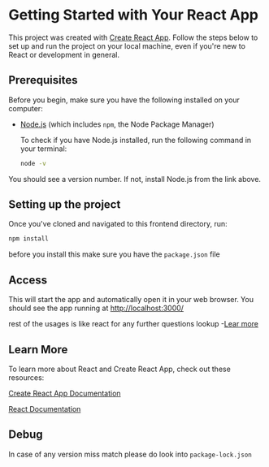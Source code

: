 # Getting Started with Your React App

This project was created with [Create React App](https://github.com/facebook/create-react-app). Follow the steps below to set up and run the project on your local machine, even if you're new to React or development in general.

## Prerequisites

Before you begin, make sure you have the following installed on your computer:

- [Node.js](https://nodejs.org/en/download/) (which includes `npm`, the Node Package Manager)
  
  To check if you have Node.js installed, run the following command in your terminal:
  ```bash
  node -v
  ```
You should see a version number. If not, install Node.js from the link above.

## Setting up the project

Once you've cloned and navigated to this frontend directory, run:

```bash
npm install
```
before you install this make sure you have the `package.json` file

## Access
This will start the app and automatically open it in your web browser. You should see the app running at [http://localhost:3000/](http://localhost:3000/)

rest of the usages is like react for any further questions lookup -[Lear more](#learn-more)

## Learn More
To learn more about React and Create React App, check out these resources:

[Create React App Documentation](https://create-react-app.dev/docs/getting-started/)

[React Documentation](https://react.dev/)

## Debug 
In case of any version miss match please do look into `package-lock.json`